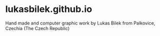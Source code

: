 # lukasbilek.github.io
Hand made and computer graphic work by Lukas Bilek from Palkovice, Czechia (The Czech Republic)
